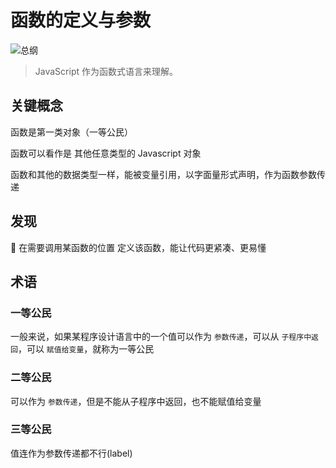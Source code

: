 # 函数的定义与参数

![总纲](http://s.i9u.cc/%E5%AE%9A%E4%B9%89%E4%B8%8E%E5%8F%82%E6%95%B0.png)



> JavaScript 作为函数式语言来理解。

## 关键概念

函数是第一类对象（一等公民）

函数可以看作是 其他任意类型的 Javascript 对象

函数和其他的数据类型一样，能被变量引用，以字面量形式声明，作为函数参数传递

## 发现

:musical_note: 在需要调用某函数的位置 定义该函数，能让代码更紧凑、更易懂



## 术语

### 一等公民

一般来说，如果某程序设计语言中的一个值可以作为 `参数传递`，可以从 `子程序中返回`，可以 `赋值给变量`，就称为一等公民

### 二等公民

可以作为 `参数传递`，但是不能从子程序中返回，也不能赋值给变量

### 三等公民

值连作为参数传递都不行(label)





























